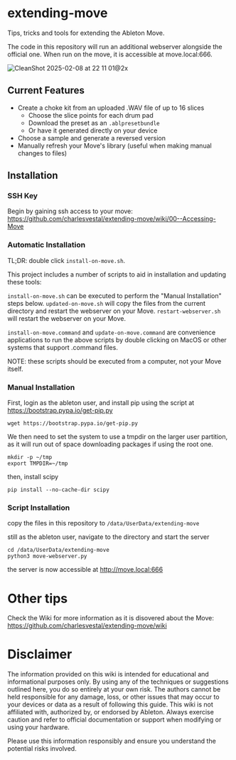 # extending-move

Tips, tricks and tools for extending the Ableton Move.

The code in this repository will run an additional webserver alongside the official one. When run on the move, it is accessible at move.local:666.

![CleanShot 2025-02-08 at 22 11 01@2x](https://github.com/user-attachments/assets/ba771ca3-1372-416b-bd5b-e2ec82b66223)


## Current Features

- Create a choke kit from an uploaded .WAV file of up to 16 slices
    - Choose the slice points for each drum pad
    - Download the preset as an `.ablpresetbundle`
    - Or have it generated directly on your device
- Choose a sample and generate a reversed version
- Manually refresh your Move's library (useful when making manual changes to files)

## Installation

### SSH Key

Begin by gaining ssh access to your move: <https://github.com/charlesvestal/extending-move/wiki/00--Accessing-Move>

### Automatic Installation

TL;DR: double click `install-on-move.sh`.

This project includes a number of scripts to aid in installation and updating these tools:

`install-on-move.sh` can be executed to perform the "Manual Installation" steps below.
`updated-on-move.sh` will copy the files from the current directory and restart the webserver on your Move.
`restart-webserver.sh` will restart the webserver on your Move.

`install-on-move.command` and `update-on-move.command` are convenience applications to run the above scripts by double clicking on MacOS or other systems that support .command files.

NOTE: these scripts should be executed from a computer, not your Move itself.

### Manual Installation

First, login as the ableton user, and install pip using the script at <https://bootstrap.pypa.io/get-pip.py>

`wget https://bootstrap.pypa.io/get-pip.py`

We then need to set the system to use a tmpdir on the larger user partition, as it will run out of space downloading packages if using the root one.

```
mkdir -p ~/tmp
export TMPDIR=~/tmp
```

then, install scipy

`pip install --no-cache-dir scipy`

### Script Installation

copy the files in this repository to `/data/UserData/extending-move`

still as the ableton user, navigate to the directory and start the server

```
cd /data/UserData/extending-move
python3 move-webserver.py
```

the server is now accessible at http://move.local:666

# Other tips

Check the Wiki for more information as it is disovered about the Move: <https://github.com/charlesvestal/extending-move/wiki>

# Disclaimer

The information provided on this wiki is intended for educational and informational purposes only. By using any of the techniques or suggestions outlined here, you do so entirely at your own risk. The authors cannot be held responsible for any damage, loss, or other issues that may occur to your devices or data as a result of following this guide. This wiki is not affiliated with, authorized by, or endorsed by Ableton. Always exercise caution and refer to official documentation or support when modifying or using your hardware.

Please use this information responsibly and ensure you understand the potential risks involved.
